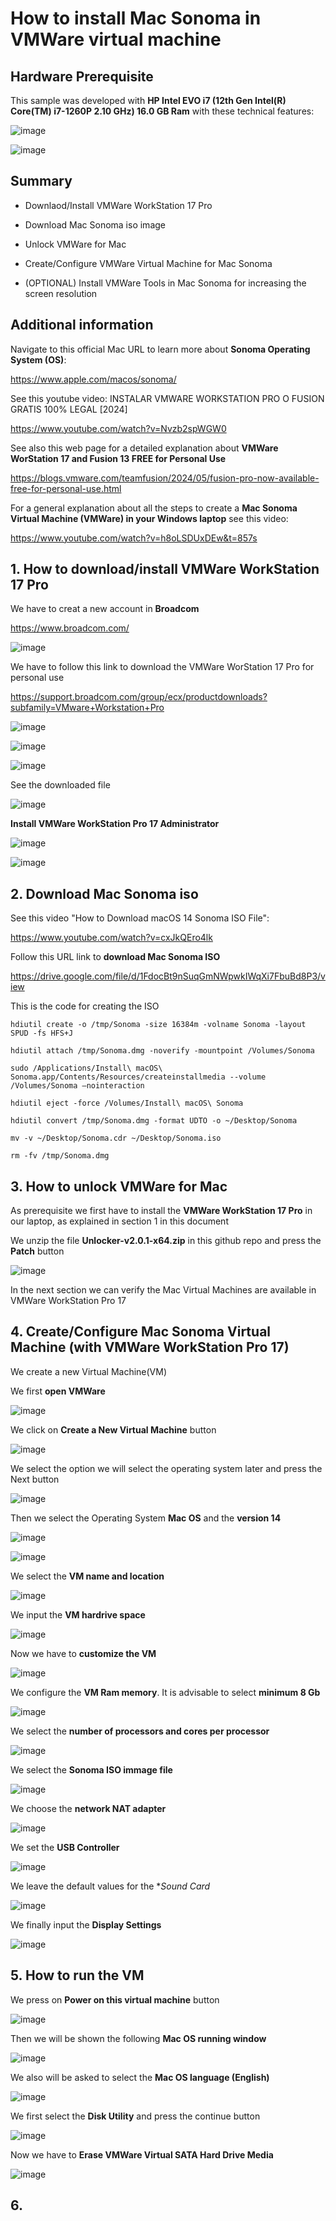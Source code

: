 # How to install Mac Sonoma in VMWare virtual machine

## Hardware Prerequisite

This sample was developed with **HP Intel EVO i7 (12th Gen Intel(R) Core(TM) i7-1260P 2.10 GHz) 16.0 GB Ram** with these technical features:

![image](https://github.com/luiscoco/macOS_Sonoma_VMWare/assets/32194879/bf87e5a0-5fee-43c4-94b7-a347ba32878e)

![image](https://github.com/luiscoco/macOS_Sonoma_VMWare/assets/32194879/05a19308-9135-4611-93f8-520c29ce1268)

## Summary

- Downlaod/Install VMWare WorkStation 17 Pro

- Download Mac Sonoma iso image

- Unlock VMWare for Mac

- Create/Configure VMWare Virtual Machine for Mac Sonoma

- (OPTIONAL) Install VMWare Tools in Mac Sonoma for increasing the screen resolution

## Additional information

Navigate to this official Mac URL to learn more about **Sonoma Operating System (OS)**: 

https://www.apple.com/macos/sonoma/

See this youtube video: INSTALAR VMWARE WORKSTATION PRO O FUSION GRATIS 100% LEGAL [2024]

https://www.youtube.com/watch?v=Nvzb2spWGW0

See also this web page for a detailed explanation about **VMWare WorStation 17 and Fusion 13 FREE for Personal Use**

https://blogs.vmware.com/teamfusion/2024/05/fusion-pro-now-available-free-for-personal-use.html

For a general explanation about all the steps to create a **Mac Sonoma Virtual Machine (VMWare) in your Windows laptop** see this video: 

https://www.youtube.com/watch?v=h8oLSDUxDEw&t=857s

## 1. How to download/install VMWare WorkStation 17 Pro

We have to creat a new account in **Broadcom**

https://www.broadcom.com/

![image](https://github.com/luiscoco/macOS_Sonoma_VMWare/assets/32194879/75269a1c-6543-4198-9226-9c9ee4470baa)

We have to follow this link to download the VMWare WorStation 17 Pro for personal use

https://support.broadcom.com/group/ecx/productdownloads?subfamily=VMware+Workstation+Pro

![image](https://github.com/luiscoco/macOS_Sonoma_VMWare/assets/32194879/4443bd82-e817-4c90-9173-1e3c8c4adb06)

![image](https://github.com/luiscoco/macOS_Sonoma_VMWare/assets/32194879/4fc746b1-9f02-4b8b-9c2b-9e2d746578bb)

![image](https://github.com/luiscoco/macOS_Sonoma_VMWare/assets/32194879/1bab3ce2-cec3-4e6d-8cc4-10d3d8782497)

See the downloaded file

![image](https://github.com/luiscoco/macOS_Sonoma_VMWare/assets/32194879/0d32376a-4f13-4adb-bec2-5b137b188856)

**Install VMWare WorkStation Pro 17 Administrator**

![image](https://github.com/luiscoco/macOS_Sonoma_VMWare/assets/32194879/5e0359fa-c0b5-470f-b14e-b18b49a6fc61)

![image](https://github.com/luiscoco/macOS_Sonoma_VMWare/assets/32194879/e6279d8a-b980-4af5-9a2c-26d83905f060)



## 2. Download Mac Sonoma iso

See this video "How to Download macOS 14 Sonoma ISO File":

https://www.youtube.com/watch?v=cxJkQEro4lk

Follow this URL link to **download Mac Sonoma ISO**

https://drive.google.com/file/d/1FdocBt9nSuqGmNWpwkIWqXi7FbuBd8P3/view

This is the code for creating the ISO

```
hdiutil create -o /tmp/Sonoma -size 16384m -volname Sonoma -layout SPUD -fs HFS+J

hdiutil attach /tmp/Sonoma.dmg -noverify -mountpoint /Volumes/Sonoma

sudo /Applications/Install\ macOS\ Sonoma.app/Contents/Resources/createinstallmedia --volume /Volumes/Sonoma –nointeraction

hdiutil eject -force /Volumes/Install\ macOS\ Sonoma

hdiutil convert /tmp/Sonoma.dmg -format UDTO -o ~/Desktop/Sonoma

mv -v ~/Desktop/Sonoma.cdr ~/Desktop/Sonoma.iso

rm -fv /tmp/Sonoma.dmg
```

## 3. How to unlock VMWare for Mac

As prerequisite we first have to install the **VMWare WorkStation 17 Pro** in our laptop, as explained in section 1 in this document

We unzip the file **Unlocker-v2.0.1-x64.zip** in this github repo and press the **Patch** button

![image](https://github.com/luiscoco/macOS_Sonoma_VMWare/assets/32194879/cf1c5855-86e2-4f67-9bc8-829b3a896987)

In the next section we can verify the Mac Virtual Machines are available in VMWare WorkStation Pro 17

## 4. Create/Configure Mac Sonoma Virtual Machine (with VMWare WorkStation Pro 17)

We create a new Virtual Machine(VM)

We first **open VMWare** 

![image](https://github.com/luiscoco/macOS_Sonoma_VMWare/assets/32194879/f94271be-f8f1-4c8a-81ba-b8acd46dcbc5)

We click on **Create a New Virtual Machine** button 

![image](https://github.com/luiscoco/macOS_Sonoma_VMWare/assets/32194879/1be9a4da-3266-444f-8e60-03590ddc295b)

We select the option we will select the operating system later and press the Next button

![image](https://github.com/luiscoco/macOS_Sonoma_VMWare/assets/32194879/845a33d2-50c7-455c-bf4e-efcbf138a72f)

Then we select the Operating System **Mac OS**  and the **version 14**

![image](https://github.com/luiscoco/macOS_Sonoma_VMWare/assets/32194879/1bce6942-9c1b-4388-a178-b6d351e585d2)

![image](https://github.com/luiscoco/macOS_Sonoma_VMWare/assets/32194879/71eac6f0-0bce-4bdf-80c3-c09e4dd8c528)

We select the **VM name and location**

![image](https://github.com/luiscoco/macOS_Sonoma_VMWare/assets/32194879/389f2e65-a16a-41ff-882a-7537459bc57b)

We input the **VM hardrive space** 

![image](https://github.com/luiscoco/macOS_Sonoma_VMWare/assets/32194879/7b6bd122-44a6-490e-b885-0c3c59c47d07)

Now we have to **customize the VM**

![image](https://github.com/luiscoco/macOS_Sonoma_VMWare/assets/32194879/b6c4a98c-a639-419d-816a-683d26a15627)

We configure the **VM Ram memory**. It is advisable to select **minimum 8 Gb**

![image](https://github.com/luiscoco/macOS_Sonoma_VMWare/assets/32194879/64f68232-274f-4334-a5fe-aacb10ec0dac)

We select the **number of processors and cores per processor**

![image](https://github.com/luiscoco/macOS_Sonoma_VMWare/assets/32194879/751c16a9-659e-4cbc-95ce-7fa37477f383)

We select the **Sonoma ISO immage file**

![image](https://github.com/luiscoco/macOS_Sonoma_VMWare/assets/32194879/ee50e558-c71a-40cd-a79b-67b7b2039262)

We choose the **network NAT adapter**

![image](https://github.com/luiscoco/macOS_Sonoma_VMWare/assets/32194879/594efd5b-d23d-4325-82aa-c46ac12280a4)

We set the **USB Controller**

![image](https://github.com/luiscoco/macOS_Sonoma_VMWare/assets/32194879/70766054-f07a-489e-bde4-66e93b5e1fc5)

We leave the default values for the **Sound Card*

![image](https://github.com/luiscoco/macOS_Sonoma_VMWare/assets/32194879/7c58c24c-3b65-4e7b-92d6-b231b08aea69)

We finally input the **Display Settings**

![image](https://github.com/luiscoco/macOS_Sonoma_VMWare/assets/32194879/e3743b06-14c4-41a9-a248-de5b8cfe2712)

## 5. How to run the VM

We press on **Power on this virtual machine** button

![image](https://github.com/luiscoco/macOS_Sonoma_VMWare/assets/32194879/b291a70c-840d-49c3-b899-f42e04462647)

Then we will be shown the following **Mac OS running window**

![image](https://github.com/luiscoco/macOS_Sonoma_VMWare/assets/32194879/60d8a64a-0478-48a1-a0ec-a5ab65589bdc)

We also will be asked to select the **Mac OS language (English)**

![image](https://github.com/luiscoco/macOS_Sonoma_VMWare/assets/32194879/9db3aeb5-3312-49f2-b6e6-2b1696a2d3b7)

We first select the **Disk Utility** and press the continue button

![image](https://github.com/luiscoco/macOS_Sonoma_VMWare/assets/32194879/a0a4e811-702c-4493-a1a4-a660582df52d)

Now we have to **Erase VMWare Virtual SATA Hard Drive Media**

![image](https://github.com/luiscoco/macOS_Sonoma_VMWare/assets/32194879/6ff40d82-9bb4-4fc6-a232-a0797d0d436f)



## 6. 



